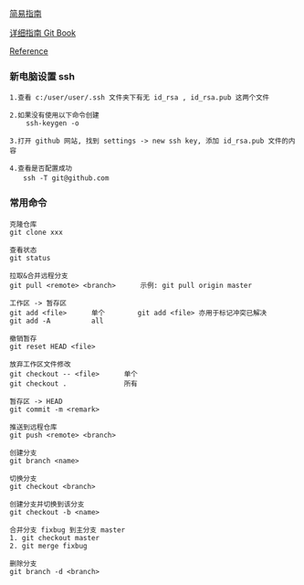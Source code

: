 [简易指南](http://www.bootcss.com/p/git-guide/index.html)

[详细指南 Git Book](https://book.git-scm.com/book/zh/v2)

[Reference](https://book.git-scm.com/docs)

### 新电脑设置 ssh

```
1.查看 c:/user/user/.ssh 文件夹下有无 id_rsa , id_rsa.pub 这两个文件

2.如果没有使用以下命令创建
    ssh-keygen -o

3.打开 github 网站, 找到 settings -> new ssh key, 添加 id_rsa.pub 文件的内容

4.查看是否配置成功
　　ssh -T git@github.com
```

### 常用命令

```
克隆仓库
git clone xxx

查看状态
git status

拉取&合并远程分支
git pull <remote> <branch>      示例: git pull origin master

工作区 -> 暂存区
git add <file>      单个        git add <file> 亦用于标记冲突已解决
git add -A          all

撤销暂存
git reset HEAD <file>

放弃工作区文件修改
git checkout -- <file>      单个
git checkout .              所有

暂存区 -> HEAD
git commit -m <remark>

推送到远程仓库
git push <remote> <branch>

创建分支
git branch <name>

切换分支
git checkout <branch>

创建分支并切换到该分支
git checkout -b <name>

合并分支 fixbug 到主分支 master
1. git checkout master
2. git merge fixbug

删除分支
git branch -d <branch>
```
